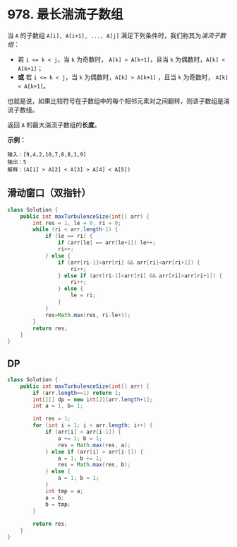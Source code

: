 # 978. 最长湍流子数组

当 `A` 的子数组 `A[i], A[i+1], ..., A[j]` 满足下列条件时，我们称其为*湍流子数组*：

- 若 `i <= k < j`，当 `k` 为奇数时， `A[k] > A[k+1]`，且当 `k` 为偶数时，`A[k] < A[k+1]`；
- **或** 若 `i <= k < j`，当 `k` 为偶数时，`A[k] > A[k+1]` ，且当 `k` 为奇数时， `A[k] < A[k+1]`。

也就是说，如果比较符号在子数组中的每个相邻元素对之间翻转，则该子数组是湍流子数组。

返回 `A` 的最大湍流子数组的**长度**。

 

**示例：**

```
输入：[9,4,2,10,7,8,8,1,9]
输出：5
解释：(A[1] > A[2] < A[3] > A[4] < A[5])
```



## 滑动窗口（双指针）

```java
class Solution {
    public int maxTurbulenceSize(int[] arr) {
        int res = 1, le = 0, ri = 0;
        while (ri < arr.length-1) {
            if (le == ri) {
                if (arr[le] == arr[le+1]) le++;
                ri++;
            } else {
                if (arr[ri-1]>arr[ri] && arr[ri]<arr[ri+1]) {
                    ri++;
                } else if (arr[ri-1]<arr[ri] && arr[ri]>arr[ri+1]) {
                    ri++;
                } else {
                    le = ri;
                }
            }
            res=Math.max(res, ri-le+1);
        }
        return res;
    }
}
```



## DP

```java
class Solution {
    public int maxTurbulenceSize(int[] arr) {
        if (arr.length==1) return 1; 
        int[][] dp = new int[2][arr.length+1];
        int a = 1, b= 1;

        int res = 1;
        for (int i = 1; i < arr.length; i++) {
            if (arr[i] < arr[i-1]) {
                a += 1; b = 1;
                res = Math.max(res, a);
            } else if (arr[i] > arr[i-1]) {
                a = 1; b += 1;
                res = Math.max(res, b);
            } else {
                a = 1; b = 1;
            }
            int tmp = a;
            a = b;
            b = tmp;
        }
        
        return res;
    }
}
```

